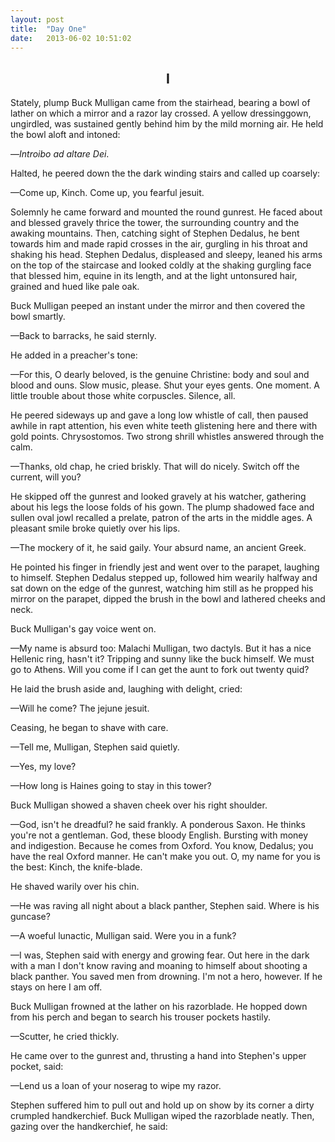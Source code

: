 ```yaml
---
layout: post
title:  "Day One"
date:   2013-06-02 10:51:02
---
```


<h2 style="text-align:center">I</h2>

Stately, plump Buck Mulligan came from the stairhead, bearing a bowl of lather on which a mirror and a razor lay crossed. A yellow dressinggown, ungirdled, was sustained gently behind him by the mild morning air. He held the bowl aloft and intoned:

—*Introibo ad altare Dei*.

Halted, he peered down the the dark winding stairs and called up coarsely:

—Come up, Kinch. Come up, you fearful jesuit.

Solemnly he came forward and mounted the round gunrest. He faced about and blessed gravely thrice the tower, the surrounding country and the awaking mountains. Then, catching sight of Stephen Dedalus, he bent towards him and made rapid crosses in the air, gurgling in his throat and shaking his head. Stephen Dedalus, displeased and sleepy, leaned his arms on the top of the staircase and looked coldly at the shaking gurgling face that blessed him, equine in its length, and at the light untonsured hair, grained and hued like pale oak.

Buck Mulligan peeped an instant under the mirror and then covered the bowl smartly.

—Back to barracks, he said sternly.

He added in a preacher's tone:

—For this, O dearly beloved, is the genuine Christine: body and soul and blood and ouns. Slow music, please. Shut your eyes gents. One moment. A little trouble about those white corpuscles. Silence, all.

He peered sideways up and gave a long low whistle of call, then paused awhile in rapt attention, his even white teeth glistening here and there with gold points. Chrysostomos. Two strong shrill whistles answered through the calm.

—Thanks, old chap, he cried briskly. That will do nicely. Switch off the current, will you?

He skipped off the gunrest and looked gravely at his watcher, gathering about his legs the loose folds of his gown. The plump shadowed face and sullen oval jowl recalled a prelate, patron of the arts in the middle ages. A pleasant smile broke quietly over his lips.

—The mockery of it, he said gaily. Your absurd name, an ancient Greek.

He pointed his finger in friendly jest and went over to the parapet, laughing to himself. Stephen Dedalus stepped up, followed him wearily halfway and sat down on the edge of the gunrest, watching him still as he propped his mirror on the parapet, dipped the brush in the bowl and lathered cheeks and neck.

Buck Mulligan's gay voice went on.

—My name is absurd too: Malachi Mulligan, two dactyls. But it has a nice Hellenic ring, hasn't it? Tripping and sunny like the buck himself. We must go to Athens. Will you come if I can get the aunt to fork out twenty quid?

He laid the brush aside and, laughing with delight, cried:

—Will he come? The jejune jesuit.

Ceasing, he began to shave with care.

—Tell me, Mulligan, Stephen said quietly.

—Yes, my love?

—How long is Haines going to stay in this tower?

Buck Mulligan showed a shaven cheek over his right shoulder.

—God, isn't he dreadful? he said frankly. A ponderous Saxon. He thinks you're not a gentleman. God, these bloody English. Bursting with money and indigestion. Because he comes from Oxford. You know, Dedalus; you have the real Oxford manner. He can't make you out. O, my name for you is the best: Kinch, the knife-blade.

He shaved warily over his chin.

—He was raving all night about a black panther, Stephen said. Where is his guncase?

—A woeful lunactic, Mulligan said. Were you in a funk?

—I was, Stephen said with energy and growing fear. Out here in the dark with a man I don't know raving and moaning to himself about shooting a black panther. You saved men from drowning. I'm not a hero, however. If he stays on here I am off.

Buck Mulligan frowned at the lather on his razorblade. He hopped down from his perch and began to search his trouser pockets hastily.

—Scutter, he cried thickly.

He came over to the gunrest and, thrusting a hand into Stephen's upper pocket, said:

—Lend us a loan of your noserag to wipe my razor.

Stephen suffered him to pull out and hold up on show by its corner a dirty crumpled handkerchief. Buck Mulligan wiped the razorblade neatly. Then, gazing over the handkerchief, he said: